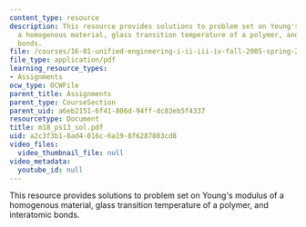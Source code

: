 ```yaml
---
content_type: resource
description: This resource provides solutions to problem set on Young's modulus of
  a homogenous material, glass transition temperature of a polymer, and interatomic
  bonds.
file: /courses/16-01-unified-engineering-i-ii-iii-iv-fall-2005-spring-2006/a2c3f3b18ad4016c6a198f6287803cd8_m18_ps13_sol.pdf
file_type: application/pdf
learning_resource_types:
- Assignments
ocw_type: OCWFile
parent_title: Assignments
parent_type: CourseSection
parent_uid: a6eb2151-6f41-806d-94ff-dc83eb5f4337
resourcetype: Document
title: m18_ps13_sol.pdf
uid: a2c3f3b1-8ad4-016c-6a19-8f6287803cd8
video_files:
  video_thumbnail_file: null
video_metadata:
  youtube_id: null
---
```

This resource provides solutions to problem set on Young's modulus of a homogenous material, glass transition temperature of a polymer, and interatomic bonds.